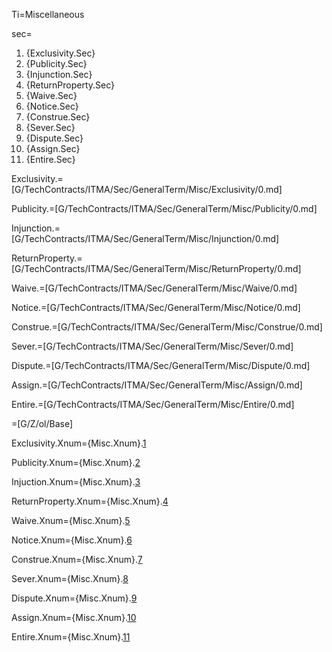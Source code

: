 Ti=Miscellaneous

sec=<ol class="secs-and"><li>{Exclusivity.Sec}<li>{Publicity.Sec}<li>{Injunction.Sec}<li>{ReturnProperty.Sec}<li>{Waive.Sec}<li>{Notice.Sec}<li>{Construe.Sec}<li>{Sever.Sec}<li>{Dispute.Sec}<li>{Assign.Sec}<li>{Entire.Sec}</ol>

Exclusivity.=[G/TechContracts/ITMA/Sec/GeneralTerm/Misc/Exclusivity/0.md]

Publicity.=[G/TechContracts/ITMA/Sec/GeneralTerm/Misc/Publicity/0.md]

Injunction.=[G/TechContracts/ITMA/Sec/GeneralTerm/Misc/Injunction/0.md]

ReturnProperty.=[G/TechContracts/ITMA/Sec/GeneralTerm/Misc/ReturnProperty/0.md]

Waive.=[G/TechContracts/ITMA/Sec/GeneralTerm/Misc/Waive/0.md]

Notice.=[G/TechContracts/ITMA/Sec/GeneralTerm/Misc/Notice/0.md]

Construe.=[G/TechContracts/ITMA/Sec/GeneralTerm/Misc/Construe/0.md]

Sever.=[G/TechContracts/ITMA/Sec/GeneralTerm/Misc/Sever/0.md]

Dispute.=[G/TechContracts/ITMA/Sec/GeneralTerm/Misc/Dispute/0.md]

Assign.=[G/TechContracts/ITMA/Sec/GeneralTerm/Misc/Assign/0.md]

Entire.=[G/TechContracts/ITMA/Sec/GeneralTerm/Misc/Entire/0.md]

=[G/Z/ol/Base]


Exclusivity.Xnum={Misc.Xnum}.<a href="#GeneralTerm.Misc.Exclusivity.Sec" class="xref">1</a>

Publicity.Xnum={Misc.Xnum}.<a href="#GeneralTerm.Misc.Publicity.Sec" class="xref">2</a>

Injuction.Xnum={Misc.Xnum}.<a href="#GeneralTerm.Misc.Injuction.Sec" class="xref">3</a>

ReturnProperty.Xnum={Misc.Xnum}.<a href="#GeneralTerm.Misc.ReturnProperty.Sec" class="xref">4</a>

Waive.Xnum={Misc.Xnum}.<a href="#GeneralTerm.Misc.Waive.Sec" class="xref">5</a>

Notice.Xnum={Misc.Xnum}.<a href="#GeneralTerm.Misc.Notice.Sec" class="xref">6</a>

Construe.Xnum={Misc.Xnum}.<a href="#GeneralTerm.Misc.Construe.Sec" class="xref">7</a>

Sever.Xnum={Misc.Xnum}.<a href="#GeneralTerm.Misc.Sever.Sec" class="xref">8</a>

Dispute.Xnum={Misc.Xnum}.<a href="#GeneralTerm.Misc.Dispute.Sec" class="xref">9</a>

Assign.Xnum={Misc.Xnum}.<a href="#GeneralTerm.Misc.Assign.Sec" class="xref">10</a>

Entire.Xnum={Misc.Xnum}.<a href="#GeneralTerm.Misc.Entire.Sec" class="xref">11</a>

